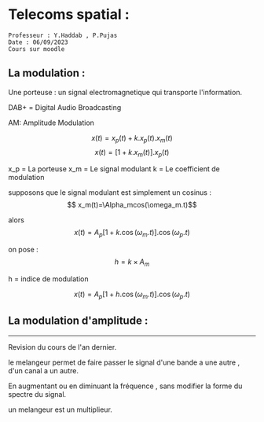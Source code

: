 # Telecoms spatial : 

```
Professeur : Y.Haddab , P.Pujas
Date : 06/09/2023
Cours sur moodle
```

## La modulation : 
Une porteuse : un signal electromagnetique qui transporte l'information.

DAB+  = Digital Audio Broadcasting

AM: Amplitude Modulation


$$ x(t)=x_p(t)+k.x_p(t).x_m(t)$$
$$ x(t)=[1+k.x_m(t)].x_p(t)$$


x_p = La porteuse
x_m = Le signal modulant
k = Le coefficient de modulation

supposons que le signal modulant est simplement un cosinus : 
$$ x_m(t)=\Alpha_mcos(\omega_m.t)$$

alors 
$$x(t)=A_p[1+k.\cos(\omega_m.t)].\cos(\omega_p.t)$$

on pose : 
$$h=k\times A_m$$

h = indice de modulation

$$x(t)=A_p[1+h.\cos(\omega_m.t)].\cos(\omega_p.t)$$

## La modulation d'amplitude :


---
Revision du cours de l'an dernier. 

le melangeur permet de faire passer le signal d'une bande a une autre , d'un canal a un autre.

En augmentant ou en diminuant la fréquence , sans modifier la forme du spectre du signal.

un melangeur est un multiplieur.


